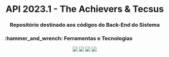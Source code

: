 <br id="inicio">

<h1 align="center">API 2023.1 - The Achievers & Tecsus</h1>
<h3 align="center">Repositório destinado aos códigos do Back-End do Sistema</h2>

 <span id="techtools">
 <h3>:hammer_and_wrench: Ferramentas e Tecnologias</h3>
 
 <p align="center">
<img src="https://img.shields.io/badge/JavaScript-5751D3?style=for-the-badge&logo=javascript&logoColor=EDF0F9"/>  
<img src="https://img.shields.io/badge/Node.js-5751D3?style=for-the-badge&logo=nodedotjs&logoColor=EDF0F9"/>
<img src="https://img.shields.io/badge/TypeScript-5751D3?style=for-the-badge&logo=typescript&logoColor=EDF0F9"/> 
<img src="https://img.shields.io/badge/MySQL-5751D3?style=for-the-badge&logo=mysql&logoColor=EDF0F9"/> 
</p>
